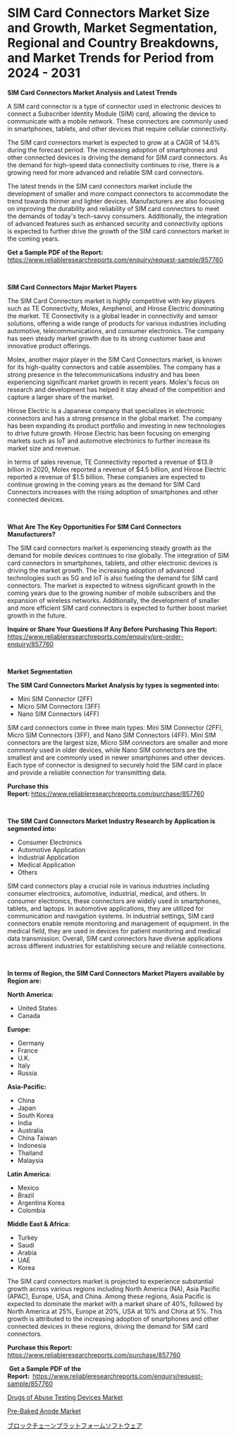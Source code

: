 <p><h1>SIM Card Connectors Market Size and Growth, Market Segmentation, Regional and Country Breakdowns, and Market Trends for Period from 2024 -  2031</h1></p><p><strong>SIM Card Connectors Market Analysis and Latest Trends</strong></p>
<p><p>A SIM card connector is a type of connector used in electronic devices to connect a Subscriber Identity Module (SIM) card, allowing the device to communicate with a mobile network. These connectors are commonly used in smartphones, tablets, and other devices that require cellular connectivity.</p><p>The SIM card connectors market is expected to grow at a CAGR of 14.6% during the forecast period. The increasing adoption of smartphones and other connected devices is driving the demand for SIM card connectors. As the demand for high-speed data connectivity continues to rise, there is a growing need for more advanced and reliable SIM card connectors.</p><p>The latest trends in the SIM card connectors market include the development of smaller and more compact connectors to accommodate the trend towards thinner and lighter devices. Manufacturers are also focusing on improving the durability and reliability of SIM card connectors to meet the demands of today's tech-savvy consumers. Additionally, the integration of advanced features such as enhanced security and connectivity options is expected to further drive the growth of the SIM card connectors market in the coming years.</p></p>
<p><strong>Get a Sample PDF of the Report:&nbsp;</strong> <a href="https://www.reliableresearchreports.com/enquiry/request-sample/857760">https://www.reliableresearchreports.com/enquiry/request-sample/857760</a></p>
<p>&nbsp;</p>
<p><strong>SIM Card Connectors Major Market Players</strong></p>
<p><p>The SIM Card Connectors market is highly competitive with key players such as TE Connectivity, Molex, Amphenol, and Hirose Electric dominating the market. TE Connectivity is a global leader in connectivity and sensor solutions, offering a wide range of products for various industries including automotive, telecommunications, and consumer electronics. The company has seen steady market growth due to its strong customer base and innovative product offerings.</p><p>Molex, another major player in the SIM Card Connectors market, is known for its high-quality connectors and cable assemblies. The company has a strong presence in the telecommunications industry and has been experiencing significant market growth in recent years. Molex's focus on research and development has helped it stay ahead of the competition and capture a larger share of the market.</p><p>Hirose Electric is a Japanese company that specializes in electronic connectors and has a strong presence in the global market. The company has been expanding its product portfolio and investing in new technologies to drive future growth. Hirose Electric has been focusing on emerging markets such as IoT and automotive electronics to further increase its market size and revenue.</p><p>In terms of sales revenue, TE Connectivity reported a revenue of $13.9 billion in 2020, Molex reported a revenue of $4.5 billion, and Hirose Electric reported a revenue of $1.5 billion. These companies are expected to continue growing in the coming years as the demand for SIM Card Connectors increases with the rising adoption of smartphones and other connected devices.</p></p>
<p>&nbsp;</p>
<p><strong>What Are The Key Opportunities For SIM Card Connectors Manufacturers?</strong></p>
<p><p>The SIM card connectors market is experiencing steady growth as the demand for mobile devices continues to rise globally. The integration of SIM card connectors in smartphones, tablets, and other electronic devices is driving the market growth. The increasing adoption of advanced technologies such as 5G and IoT is also fueling the demand for SIM card connectors. The market is expected to witness significant growth in the coming years due to the growing number of mobile subscribers and the expansion of wireless networks. Additionally, the development of smaller and more efficient SIM card connectors is expected to further boost market growth in the future.</p></p>
<p><strong>Inquire or Share Your Questions If Any Before Purchasing This Report:</strong> <a href="https://www.reliableresearchreports.com/enquiry/pre-order-enquiry/857760">https://www.reliableresearchreports.com/enquiry/pre-order-enquiry/857760</a></p>
<p>&nbsp;</p>
<p><strong>Market Segmentation</strong></p>
<p><strong>The SIM Card Connectors Market Analysis by types is segmented into:</strong></p>
<p><ul><li>Mini SIM Connector (2FF)</li><li>Micro SIM Connectors (3FF)</li><li>Nano SIM Connectors (4FF)</li></ul></p>
<p><p>SIM card connectors come in three main types: Mini SIM Connector (2FF), Micro SIM Connectors (3FF), and Nano SIM Connectors (4FF). Mini SIM connectors are the largest size, Micro SIM connectors are smaller and more commonly used in older devices, while Nano SIM connectors are the smallest and are commonly used in newer smartphones and other devices. Each type of connector is designed to securely hold the SIM card in place and provide a reliable connection for transmitting data.</p></p>
<p><strong>Purchase this Report:&nbsp;</strong><a href="https://www.reliableresearchreports.com/purchase/857760">https://www.reliableresearchreports.com/purchase/857760</a></p>
<p>&nbsp;</p>
<p><strong>The SIM Card Connectors Market Industry Research by Application is segmented into:</strong></p>
<p><ul><li>Consumer Electronics</li><li>Automotive Application</li><li>Industrial Application</li><li>Medical Application</li><li>Others</li></ul></p>
<p><p>SIM card connectors play a crucial role in various industries including consumer electronics, automotive, industrial, medical, and others. In consumer electronics, these connectors are widely used in smartphones, tablets, and laptops. In automotive applications, they are utilized for communication and navigation systems. In industrial settings, SIM card connectors enable remote monitoring and management of equipment. In the medical field, they are used in devices for patient monitoring and medical data transmission. Overall, SIM card connectors have diverse applications across different industries for establishing secure and reliable connections.</p></p>
<p>&nbsp;</p>
<p><strong>In terms of Region, the SIM Card Connectors Market Players available by Region are:</strong></p>
<p>
    <p> <strong> North America: </strong>
        <ul>
            <li>United States</li>
            <li>Canada</li>
        </ul>
        </p> 
    <p> <strong> Europe: </strong>
        <ul>
            <li>Germany</li>
            <li>France</li>
            <li>U.K.</li>
            <li>Italy</li>
            <li>Russia</li>
        </ul>
        </p> 
    <p> <strong> Asia-Pacific: </strong>
        <ul>
            <li>China</li>
            <li>Japan</li>
            <li>South Korea</li>
            <li>India</li>
            <li>Australia</li>
            <li>China Taiwan</li>
            <li>Indonesia</li>
            <li>Thailand</li>
            <li>Malaysia</li>
        </ul>
        </p> 
    <p> <strong> Latin America: </strong>
        <ul>
            <li>Mexico</li>
            <li>Brazil</li>
            <li>Argentina Korea</li>
            <li>Colombia</li>
        </ul>
        </p> 
    <p> <strong> Middle East & Africa: </strong>
        <ul>
            <li>Turkey</li>
            <li>Saudi</li>
            <li>Arabia</li>
            <li>UAE</li>
            <li>Korea</li>
        </ul>
    </p>
    </p>
<p><p>The SIM card connectors market is projected to experience substantial growth across various regions including North America (NA), Asia Pacific (APAC), Europe, USA, and China. Among these regions, Asia Pacific is expected to dominate the market with a market share of 40%, followed by North America at 25%, Europe at 20%, USA at 10% and China at 5%. This growth is attributed to the increasing adoption of smartphones and other connected devices in these regions, driving the demand for SIM card connectors.</p></p>
<p><strong>Purchase this Report: </strong><a href="https://www.reliableresearchreports.com/purchase/857760">https://www.reliableresearchreports.com/purchase/857760</a></p>
<p>&nbsp;<strong>Get a Sample PDF of the Report:&nbsp;&nbsp;</strong><a href="https://www.reliableresearchreports.com/enquiry/request-sample/857760">https://www.reliableresearchreports.com/enquiry/request-sample/857760</a></p>
<p><strong></strong></p>
<p><p><a href="https://www.linkedin.com/pulse/drugs-abuse-testing-devices-market-share-amp-new-trends-analysis-ciogc?trackingId=czr4Q00l4OyVy4lbCiVXmg%3D%3D">Drugs of Abuse Testing Devices Market</a></p><p><a href="https://www.linkedin.com/pulse/pre-baked-anode-market-offer-valuable-insights-size-share-trends-u477c?trackingId=wmmeozuv3qoDv1TB%2Bq1%2BbA%3D%3D">Pre-Baked Anode Market</a></p><p><a href="https://github.com/zekaoe592392/Market-Research-Report-List-1/blob/main/91677939386.md">ブロックチェーンプラットフォームソフトウェア</a></p></p>